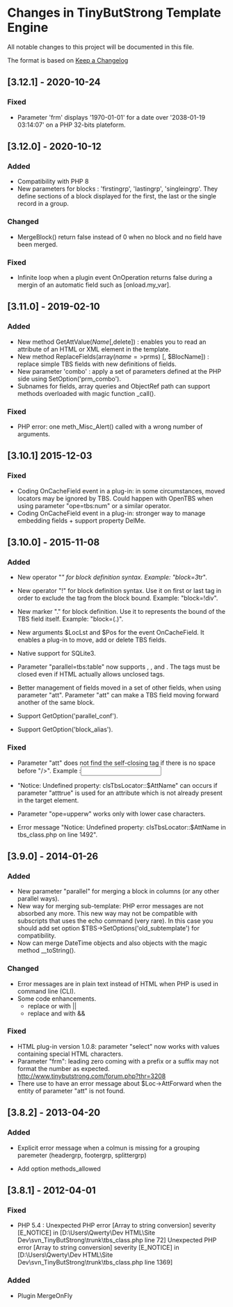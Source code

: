 # Changes in TinyButStrong Template Engine

All notable changes to this project will be documented in this file.

The format is based on [Keep a Changelog](https://keepachangelog.com/en/1.0.0/)

## [3.12.1] - 2020-10-24

### Fixed

- Parameter 'frm' displays '1970-01-01' for a date over '2038-01-19 03:14:07' on a PHP 32-bits plateform.

## [3.12.0] - 2020-10-12

### Added

- Compatibility with PHP 8
- New parameters for blocks : 'firstingrp', 'lastingrp', 'singleingrp'. They define sections of a block displayed for the first, the last or the single record in a group.

### Changed

- MergeBlock() return false instead of 0 when no block and no field have been merged.

### Fixed

- Infinite loop when a plugin event OnOperation returns false during a mergin of an automatic field such as [onload.my_var].

## [3.11.0] - 2019-02-10

### Added

- New method GetAttValue($Name[,$delete]) : enables you to read an attribute of an HTML or XML element in the template.
- New method ReplaceFields(array($name=>$prms) [, $BlocName]) : replace simple TBS fields with new definitions of fields.
- New parameter 'combo' : apply a set of parameters defined at the PHP side using SetOption('prm_combo').
- Subnames for fields, array queries and ObjectRef path can support methods overloaded with magic function _call().

### Fixed

- PHP error: one meth_Misc_Alert() called with a wrong number of arguments.

## [3.10.1] 2015-12-03


### Fixed

- Coding OnCacheField event in a plug-in: in some circumstances, moved locators may be ignored by TBS.
  Could happen with OpenTBS when using parameter "ope=tbs:num" or a similar operator. 
- Coding OnCacheField event in a plug-in: stronger way to manage embedding fields + support property DelMe.  
 
## [3.10.0] - 2015-11-08

### Added

- New operator "*" for block definition syntax. Example: "block=3*tr".

- New operator "!" for block definition syntax. Use it on first or last tag in order to exclude the tag from the block bound. Example: "block=!div".

- New marker "." for block definition. Use it to represents the bound of the TBS field itself. Example: "block=(.)".

- New arguments $LocLst and $Pos for the event OnCacheField. It enables a plug-in to move, add or delete TBS fields.

- Native support for SQLite3.

- Parameter "parallel=tbs:table" now supports <tbody>, <tfoot>, <colgroup> and <col>. The <col> tags must be closed even if HTML actually allows unclosed tags.

- Better management of fields moved in a set of other fields, when using parameter "att".
  Parameter "att" can make a TBS field moving forward another of the same block.
  
- Support GetOption('parallel_conf').

- Support GetOption('block_alias').

### Fixed

- Parameter "att" does not find the self-closing tag if there is no space before "/>". Example :<input/>
- "Notice: Undefined property: clsTbsLocator::$AttName" can occurs if parameter "atttrue" is used for an attribute which is not already present in the target element.

- Parameter "ope=upperw" works only with lower case characters.

- Error message "Notice: Undefined property: clsTbsLocator::$AttName in tbs_class.php on line 1492".


## [3.9.0] - 2014-01-26

### Added

- New parameter "parallel" for merging a block in columns (or any other parallel ways).
- New way for merging sub-template: PHP error messages are not absorbed any more.
  This new way may not be compatible with subscripts that uses the echo command (very rare).
  In this case you should add set option $TBS->SetOptions('old_subtemplate') for compatibility.
- Now can merge DateTime objects and also objects with the magic method __toString().

### Changed

- Error messages are in plain text instead of HTML when PHP is used in command line (CLI).
- Some code enhancements.
  - replace or  with ||
  - replace and with &&
  
### Fixed

- HTML plug-in version 1.0.8: parameter "select" now works with values containing special HTML characters.
- Parameter "frm": leading zero coming with a prefix or a suffix may not format the number as expected.
  http://www.tinybutstrong.com/forum.php?thr=3208
- There use to have an error message about $Loc->AttForward when the entity of parameter "att" is not found.

## [3.8.2] - 2013-04-20


### Added

- Explicit error message when a colmun is missing for a grouping paremeter (headergrp, footergrp, splittergrp)

- Add option methods_allowed


## [3.8.1] - 2012-04-01

### Fixed

-  PHP 5.4 :
   Unexpected PHP error [Array to string conversion] severity [E_NOTICE] in [D:\Users\Qwerty\Dev HTML\Site Dev\svn_TinyButStrong\trunk\tbs_class.php line 72]
   Unexpected PHP error [Array to string conversion] severity [E_NOTICE] in [D:\Users\Qwerty\Dev HTML\Site Dev\svn_TinyButStrong\trunk\tbs_class.php line 1369]

### Added

- Plugin MergeOnFly

